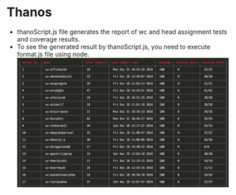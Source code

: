 # Thanos
- thanoScript.js file generates the report of wc and head assignment tests and coverage results.
- To see the generated result by thanoScript.js, you need to execute format.js file using node.
![thanos output table](images/image.png)
